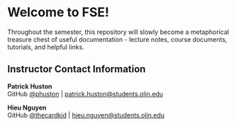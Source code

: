 # Welcome to FSE!

Throughout the semester, this repository will slowly become a metaphorical treasure chest of useful documentation - lecture notes, course documents, tutorials, and helpful links.

## Instructor Contact Information

**Patrick Huston**  
GitHub [@phuston](https://github.com/phuston) \| patrick.huston@students.olin.edu

**Hieu Nguyen**  
GitHub [@thecardkid](https://github.com/thecardkid) \| hieu.nguyen@students.olin.edu

